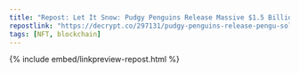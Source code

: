 ```yaml
---
title: "Repost: Let It Snow: Pudgy Penguins Release Massive $1.5 Billion PENGU Airdrop on Solana - Decrypt"
repostlink: "https://decrypt.co/297131/pudgy-penguins-release-pengu-solana-airdrop"
tags: [NFT, blockchain]
---
```


{% include embed/linkpreview-repost.html %}
